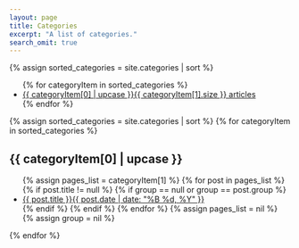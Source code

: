 ```yaml
---
layout: page
title: Categories
excerpt: "A list of categories."
search_omit: true
---
```


{% assign sorted_categories = site.categories | sort %}

<ul class="post-list">
{% for categoryItem in sorted_categories %} 
  <li><article><a href="#{{ categoryItem[0] }}">{{ categoryItem[0] | upcase }}<span class="entry-date">{{ categoryItem[1].size }} articles</span></a></article></li>
{% endfor %}
</ul>



{% assign sorted_categories = site.categories | sort %}
{% for categoryItem in sorted_categories %} 
  <h2 id="{{ categoryItem[0] }}">{{ categoryItem[0] | upcase }}</h2>
  <ul class="post-list">
    {% assign pages_list = categoryItem[1] %}  
    {% for post in pages_list %}
      {% if post.title != null %}
      {% if group == null or group == post.group %}
	  <li><article><a href="{{ site.url }}{{ post.url }}">{{ post.title }}<span class="entry-date"><time datetime="{{ post.date | date_to_xmlschema }}">{{ post.date | date: "%B %d, %Y" }}</time></span></a></article></li>
      {% endif %}
      {% endif %}
    {% endfor %}
    {% assign pages_list = nil %}
    {% assign group = nil %}
  </ul>
{% endfor %}
